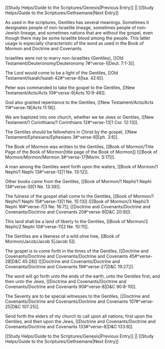 [[Study Helps/Guide to the Scriptures/Genesis|Previous Entry]]  ||  [[Study Helps/Guide to the Scriptures/Gethsemane|Next Entry]]

 As used in the scriptures, Gentiles has several meanings. Sometimes it designates people of non-Israelite lineage, sometimes people of non-Jewish lineage, and sometimes nations that are without the gospel, even though there may be some Israelite blood among the people. This latter usage is especially characteristic of the word as used in the Book of Mormon and Doctrine and Covenants.

 Israelites were not to marry non-Israelites (Gentiles), [[Old Testament/Deuteronomy/Deuteronomy 7#^verse-1|Deut. 7:1-3]].

 The Lord would come to be a light of the Gentiles, [[Old Testament/Isaiah/Isaiah 42#^verse-6|Isa. 42:6]].

 Peter was commanded to take the gospel to the Gentiles, [[New Testament/Acts/Acts 10#^verse-9|Acts 10:9-48]].

 God also granted repentance to the Gentiles, [[New Testament/Acts/Acts 11#^verse-18|Acts 11:18]].

 We are baptized into one church, whether we be Jews or Gentiles, [[New Testament/1 Corinthians/1 Corinthians 12#^verse-13|1 Cor. 12:13]].

 The Gentiles should be fellowheirs in Christ by the gospel, [[New Testament/Ephesians/Ephesians 3#^verse-6|Eph. 3:6]].

 The Book of Mormon was written to the Gentiles, [[Book of Mormon/Title Page of the Book of Mormon|title page of the Book of Mormon]] ([[Book of Mormon/Mormon/Mormon 3#^verse-17|Morm. 3:17]]).

 A man among the Gentiles went forth upon the waters, [[Book of Mormon/1 Nephi/1 Nephi 13#^verse-12|1 Ne. 13:12]].

 Other books came from the Gentiles, [[Book of Mormon/1 Nephi/1 Nephi 13#^verse-39|1 Ne. 13:39]].

 The fulness of the gospel shall come to the Gentiles, [[Book of Mormon/1 Nephi/1 Nephi 15#^verse-13|1 Ne. 15:13]] ([[Book of Mormon/3 Nephi/3 Nephi 16#^verse-7|3 Ne. 16:7]]; [[Doctrine and Covenants/Doctrine and Covenants/Doctrine and Covenants 20#^verse-9|D&C 20:9]]).

 This land shall be a land of liberty to the Gentiles, [[Book of Mormon/2 Nephi/2 Nephi 10#^verse-11|2 Ne. 10:11]].

 The Gentiles are a likeness of a wild olive tree, [[Book of Mormon/Jacob/Jacob 5|Jacob 5]].

 The gospel is to come forth in the times of the Gentiles, [[Doctrine and Covenants/Doctrine and Covenants/Doctrine and Covenants 45#^verse-28|D&C 45:28]] ([[Doctrine and Covenants/Doctrine and Covenants/Doctrine and Covenants 19#^verse-27|D&C 19:27]]).

 The word will go forth unto the ends of the earth, unto the Gentiles first, and then unto the Jews, [[Doctrine and Covenants/Doctrine and Covenants/Doctrine and Covenants 90#^verse-8|D&C 90:8-10]].

 The Seventy are to be special witnesses to the Gentiles, [[Doctrine and Covenants/Doctrine and Covenants/Doctrine and Covenants 107#^verse-25|D&C 107:25]].

 Send forth the elders of my church to call upon all nations, first upon the Gentiles, and then upon the Jews, [[Doctrine and Covenants/Doctrine and Covenants/Doctrine and Covenants 133#^verse-8|D&C 133:8]].

[[Study Helps/Guide to the Scriptures/Genesis|Previous Entry]]  ||  [[Study Helps/Guide to the Scriptures/Gethsemane|Next Entry]]